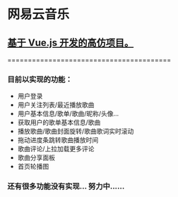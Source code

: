 # 网易云音乐 #
## <u>基于 Vue.js 开发的高仿项目。</u> ##
========================================

### 目前以实现的功能：
* 用户登录
* 用户关注列表/最近播放歌曲
* 用户基本信息/歌单/歌曲/昵称/头像...
* 获取用户的歌单基本信息/歌曲
* 播放歌曲/歌曲封面旋转/歌曲歌词实时滚动
* 拖动进度条跳转歌曲播放时间
* 歌曲评论/上拉加载更多评论
* 歌曲分享面板
* 首页轮播图

### 还有很多功能没有实现... 努力中......